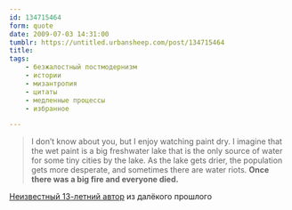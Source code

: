 ```yaml
---
id: 134715464
form: quote
date: 2009-07-03 14:31:00
tumblr: https://untitled.urbansheep.com/post/134715464
title: 
tags:
    - безжалостный постмодернизм
    - истории
    - мизантропия
    - цитаты
    - медленные процессы
    - избранное

---
```


<blockquote>
I don&rsquo;t know about you, but I enjoy watching paint dry. I imagine that the wet paint is a big freshwater lake that is the only source of water for some tiny cities by the lake. As the lake gets drier, the population gets more desperate, and sometimes there are water riots. <strong>Once there was a big fire and everyone died.</strong>
</blockquote>

<a href="http://urbansheep.livejournal.com/1035581.html">Неизвестный 13-летний автор</a> из далёкого прошлого
